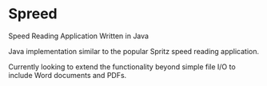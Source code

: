 Spreed
======

Speed Reading Application Written in Java

Java implementation similar to the popular Spritz speed reading application.

Currently looking to extend the functionality beyond simple file I/O to include Word documents and PDFs.
